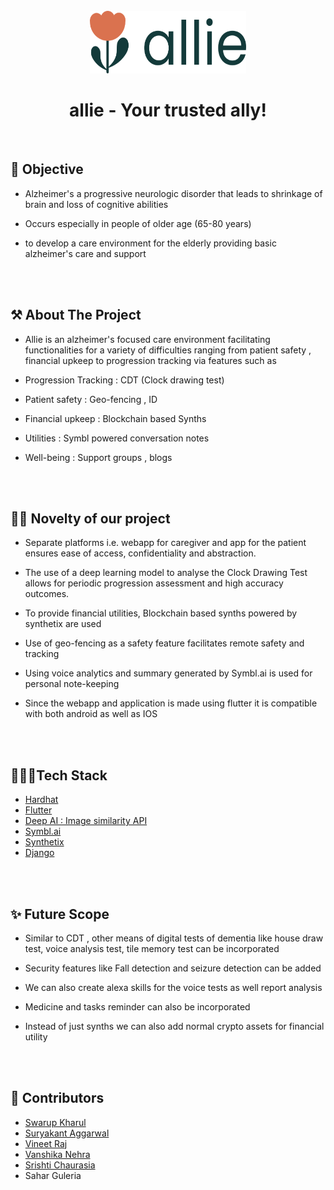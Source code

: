 <div id="top"></div>
<!--
*** Thanks for checking out the Best-README-Template. If you have a suggestion
*** that would make this better, please fork the repo and create a pull request
*** or simply open an issue with the tag "enhancement".
*** Don't forget to give the project a star!
*** Thanks again! Now go create something AMAZING! :D
-->



<!-- PROJECT SHIELDS -->
<!--a
*** I'm using markdown "reference style" links for readability.
*** Reference links are enclosed in brackets [ ] instead of parentheses ( ).
*** See the bottom of this document for the declaration of the reference variables
*** for contributors-url, forks-url, etc. This is an optional, concise syntax you may use.
*** https://www.markdownguide.org/basic-syntax/#reference-style-links
-->
<!-- [![Contributors][contributors-shield]][contributors-url]
[![Forks][forks-shield]][forks-url]
[![Stargazers][stars-shield]][stars-url]
[![Issues][issues-shield]][issues-url]
[![MIT License][license-shield]][license-url]
[![LinkedIn][linkedin-shield]][linkedin-url] -->



<!-- PROJECT LOGO -->
<br />
<div align="center">
  <a >
    <img src="media/logo.png" alt="Logo" width="250" height="100">
  </a>
  <h1 align="center">allie - Your trusted ally!</h1>
  <p align="center">  
  </p>
</div>
<br>


## 🧐 Objective 
- Alzheimer's a progressive neurologic disorder that leads to shrinkage of brain and loss of cognitive abilities

- Occurs especially in people of older age  (65-80 years)

- to develop a care environment for the elderly providing basic alzheimer's care and support
<br>
<br>


<!-- ABOUT THE PROJECT -->
## ⚒️ About The Project
- Allie is an alzheimer's focused care environment facilitating functionalities for a variety of difficulties ranging from patient safety , financial upkeep to progression tracking via features such as

- Progression Tracking :  CDT (Clock drawing test)
- Patient safety              :  Geo-fencing , ID
- Financial upkeep        :  Blockchain based Synths
- Utilities                           :  Symbl powered conversation notes 
- Well-being  : Support groups , blogs 
<br>
<br>

## 🙌🏻 Novelty of our project
* Separate platforms i.e. webapp for caregiver and app for the patient ensures ease of access, confidentiality and abstraction.

- The use of a deep learning model to analyse the Clock Drawing Test allows for periodic progression assessment and high accuracy outcomes.

- To provide financial utilities, Blockchain based synths powered by synthetix are used
 
- Use of geo-fencing as a safety feature facilitates remote safety and tracking

- Using voice analytics and  summary generated by Symbl.ai is used for personal note-keeping

- Since the webapp and application is made using flutter it is compatible with both android as well as IOS


<br>
<br>

## 👩🏻‍💻Tech Stack

* [Hardhat](https://hardhat.org/) 
* [Flutter](https://flutter.dev/)
* [Deep AI : Image similarity API](https://deepai.org/machine-learning-model/image-similarity)
* [Symbl.ai](https://symbl.ai/)
* [Synthetix](https://synthetix.io/)
* [Django](https://www.djangoproject.com/)
<br>
<br>


## ✨ Future Scope
- Similar to CDT , other means of digital tests of dementia like house draw test, voice analysis test,  tile memory test can be incorporated

- Security features like Fall detection and seizure detection can be added

- We can also create alexa skills for the voice tests as well report analysis

- Medicine and tasks reminder can also be incorporated

- Instead of just synths we can also add normal crypto assets for financial utility
<br>
<br>

## 👫 Contributors 

* [Swarup Kharul](https://github.com/SwarupKharul)
* [Suryakant Aggarwal](https://github.com/suryaa62)
* [Vineet Raj](https://github.com/vinmik)
* [Vanshika Nehra](https://github.com/VanshikaNehra23)
* [Srishti Chaurasia](https://github.com/millouu)
* Sahar Guleria

